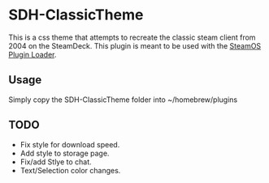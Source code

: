 # SDH-ClassicTheme

This is a css theme that attempts to recreate the classic steam client from 2004 on the SteamDeck. This plugin is meant to be used with the [SteamOS Plugin Loader](https://github.com/SteamDeckHomebrew/PluginLoader).

## Usage

Simply copy the SDH-ClassicTheme folder into ~/homebrew/plugins

## TODO

- Fix style for download speed.
- Add style to storage page.
- Fix/add Stlye to chat.
- Text/Selection color changes.